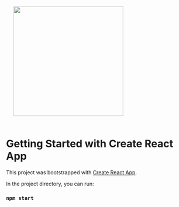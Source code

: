 <img src="https://media.discordapp.net/attachments/703709686238543946/1095776966025695312/joacoague_Paladin_symmetrical_flat_icon_design_gothic_dark_dd_b_310cff7a-4bd2-4ed6-94e5-8989b17e257f.png" style="width: 300px; margin: 20px;" />

# Getting Started with Create React App

This project was bootstrapped with [Create React App](https://github.com/facebook/create-react-app).

In the project directory, you can run:

### `npm start`

